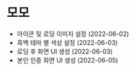  # 모모
 * 아이콘 및 로딩 이미지 설정 (2022-06-02)
 * 흑백 테마 별 색상 설정 (2022-06-03)
 * 로딩 후 화면 UI 생성 (2022-06-03)
 * 본인 인증 화면 UI 생성 (2022-06-05)